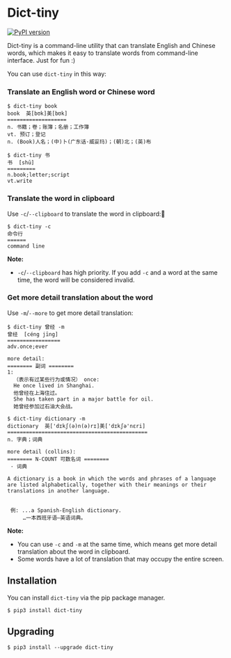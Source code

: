 # Dict-tiny

[![PyPI version](https://img.shields.io/pypi/v/dict-tiny.svg)](https://pypi.python.org/pypi/dict-tiny/)

Dict-tiny is a command-line utility that can translate English and Chinese words, which makes it easy to translate words from command-line interface. Just for fun :)

You can use `dict-tiny` in this way:



### Translate an English word or Chinese word

```shell
$ dict-tiny book
book  英[bʊk]美[bʊk]
===================
n. 书籍；卷；账簿；名册；工作簿
vt. 预订；登记
n. (Book)人名；(中)卜(广东话·威妥玛)；(朝)北；(英)布
```

```shell
$ dict-tiny 书
书  [shū]
=========
n.book;letter;script
vt.write
```


### Translate the word in clipboard

Use `-c`/`--clipboard` to translate the word in clipboard:

```shell
$ dict-tiny -c
命令行  
======
command line
```
**Note:**

* `-c`/`--clipboard` has high priority. If you add `-c` and a word at the same time, the word will be considered invalid.



### Get more detail translation about the word

Use `-m`/`--more` to get more detail translation:

```shell
$ dict-tiny 曾经 -m
曾经  [céng jīng]
=================
adv.once;ever

more detail:
======== 副词 ========
1:
  （表示有过某些行为或情况） once:
  He once lived in Shanghai.
  他曾经在上海住过。
  She has taken part in a major battle for oil.
  她曾经参加过石油大会战。
```

```shell
$ dict-tiny dictionary -m
dictionary  英['dɪkʃ(ə)n(ə)rɪ]美['dɪkʃə'nɛri]
=============================================
n. 字典；词典

more detail (collins):
======== N-COUNT 可数名词 ========
 · 词典

A dictionary is a book in which the words and phrases of a language are listed alphabetically, together with their meanings or their translations in another language.


 例: ...a Spanish-English dictionary.
     …一本西班牙语—英语词典。
```

**Note:**

* You can use `-c` and `-m` at the same time, which means get more detail translation about the word in clipboard.
* Some words have a lot of translation that may occupy the entire screen.



## Installation

You can install `dict-tiny` via the pip package manager.

```shell
$ pip3 install dict-tiny
```



## Upgrading

```shell
$ pip3 install --upgrade dict-tiny
```

